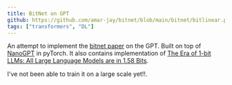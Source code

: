 ```yaml
---
title: BitNet on GPT
github: https://github.com/amar-jay/bitnet/blob/main/bitnet/bitlinear.py
tags: ["transformers", "DL"]
---
```


An attempt to implement the [bitnet paper](https://arxiv.org/abs/2310.11453) on the GPT. Built on top of [NanoGPT]() in pyTorch.
It also contains implementation of [The Era of 1-bit LLMs: All Large Language Models are in 1.58 Bits](https://arxiv.org/abs/2402.17764).

I've not been able to train it on a large scale yet!!.
